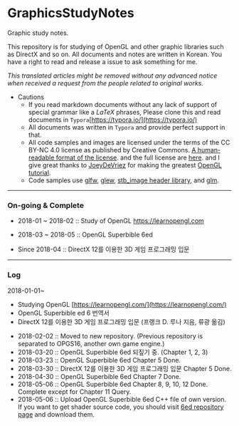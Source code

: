 # GraphicsStudyNotes
Graphic study notes.

This repository is for studying of OpenGL and other graphic libraries such as DirectX and so on. All documents and notes are written in Korean. You have a right to read and release a issue to ask something for me.

*This translated articles might be removed without any advanced notice when received a request from the people related to original works.*

- Cautions
  - If you read markdown documents without any lack of support of special grammar like a $LaTeX$ phrases, Please clone this and read documents in `Typora`[https://typora.io/](https://typora.io/)
  - All documents was written in `Typora` and provide perfect support in that.
  - All code samples and images are licensed under the terms of the CC BY-NC 4.0 license as published by Creative Commons. [A human-readable format of the license](https://creativecommons.org/licenses/by-nc/4.0/). and the full license are [here](https://creativecommons.org/licenses/by/4.0/legalcode). and I give great thanks to [JoeyDeVriez](https://twitter.com/JoeyDeVriez) for making the greatest [OpenGL tutorial](https://learnopengl.com/).
  - Code samples use [glfw](https://github.com/glfw/glfw), [glew](https://github.com/nigels-com/glew), [stb_image header library](https://github.com/nothings/stb), and [glm](https://github.com/g-truc/glm).


---

### On-going & Complete

* 2018-01 ~ 2018-02 :: Study of OpenGL https://learnopengl.com
* 2018-03 ~ 2018-05 :: OpenGL Superbible 6ed

* Since 2018-04 :: DirectX 12를 이용한 3D 게임 프로그래밍 입문

---

### Log

2018-01-01~
- Studying OpenGL [https://learnopengl.com/](https://learnopengl.com/)
- OpenGL Superbible ed 6 번역서
- DirectX 12를 이용한 3D 게임 프로그래밍 입문 (프랭크 D. 루나 지음, 류광 옮김)

* 2018-02-02 :: Moved to new repository. (Previous repository is separated to OPGS16, another own game engine.)
* 2018-03-20 :: OpenGL Superbible 6ed 되짚기 중. (Chapter 1, 2, 3) 
* 2018-03-23 :: OpenGL Superbible 6ed Chapter 5 Done. 
* 2018-03-30 :: DirectX 12를 이용한 3D 게임 프로그래밍 입문 Chapter 5 Done.
* 2018-04-30 :: OpenGL Superbible 6ed Chapter 7 Done.
* 2018-05-06 :: OpenGL Superbible 6ed Chapter 8, 9, 10, 12 Done. Complete except for Chapter 11 Query.
* 2018-05-06 :: Upload OpenGL Superbible 6ed C++ file of own version. If you want to get shader source code, you should visit [6ed repository page](https://github.com/openglsuperbible/sb6code) and download them.
